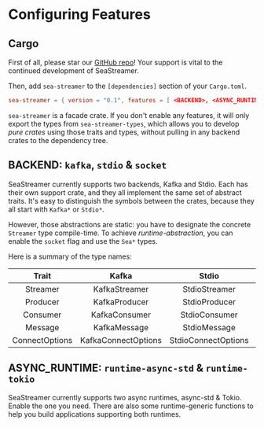 # Configuring Features

## Cargo

First of all, please star our [GitHub repo](https://github.com/SeaQL/sea-streamer)! Your support is vital to the continued development of SeaStreamer.

Then, add `sea-streamer` to the `[dependencies]` section of your `Cargo.toml`.

```toml title="Cargo.toml"
sea-streamer = { version = "0.1", features = [ <BACKEND>, <ASYNC_RUNTIME> ] }
```

`sea-streamer` is a facade crate. If you don't enable any features, it will only export the types from `sea-streamer-types`,
which allows you to develop *pure crates* using those traits and types, without pulling in any backend crates to the dependency tree.

## BACKEND: `kafka`, `stdio` & `socket`

SeaStreamer currently supports two backends, Kafka and Stdio. 
Each has their own support crate, and they all implement the same set of abstract traits. 
It's easy to distinguish the symbols between the crates, because they all start with `Kafka*` or `Stdio*`.

However, those abstractions are static: you have to designate the concrete `Streamer` type compile-time.
To achieve *runtime-abstraction*, you can enable the `socket` flag and use the `Sea*` types.

Here is a summary of the type names:

| Trait | Kafka | Stdio | Socket |
| :---: | :---: | :---: | :----: |
| Streamer | KafkaStreamer | StdioStreamer | SeaStreamer |
| Producer | KafkaProducer | StdioProducer | SeaProducer |
| Consumer | KafkaConsumer | StdioConsumer | SeaConsumer |
| Message | KafkaMessage | StdioMessage | SeaMessage |
| ConnectOptions | KafkaConnectOptions | StdioConnectOptions | SeaConnectOptions |

## ASYNC_RUNTIME: `runtime-async-std` & `runtime-tokio`

SeaStreamer currently supports two async runtimes, async-std & Tokio. Enable the one you need.
There are also some runtime-generic functions to help you build applications supporting both runtimes.